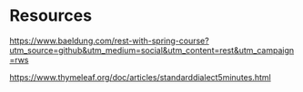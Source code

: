  # Resources
 
 https://www.baeldung.com/rest-with-spring-course?utm_source=github&utm_medium=social&utm_content=rest&utm_campaign=rws
 
 https://www.thymeleaf.org/doc/articles/standarddialect5minutes.html
